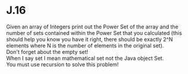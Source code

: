 # J.16
Given an array of Integers print out the Power Set of the array and the number of sets contained within the Power Set that you calculated (this should help you know you have it right, there should be exactly 2^N elements where N is the number of elements in the original set).  
Don't forget about the empty set!  
When I say set I mean mathematical set not the Java object Set.  
You must use recursion to solve this problem!

